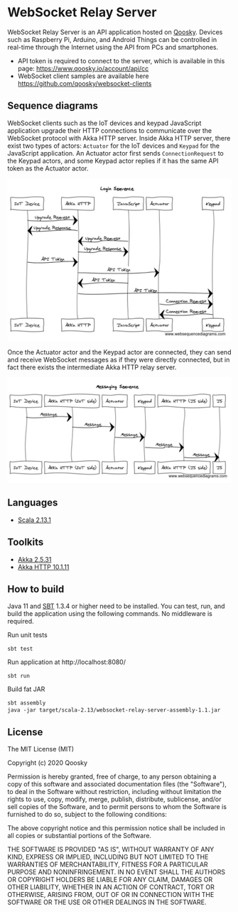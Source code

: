 # WebSocket Relay Server

WebSocket Relay Server is an API application hosted on [Qoosky](https://www.qoosky.io/). Devices such as Raspberry Pi, Arduino, and Android Things can be controlled in real-time through the Internet using the API from PCs and smartphones.

- API token is required to connect to the server, which is available in this page: https://www.qoosky.io/account/api/cc
- WebSocket client samples are available here https://github.com/qoosky/websocket-clients


## Sequence diagrams

WebSocket clients such as the IoT devices and keypad JavaScript application upgrade their HTTP connections to communicate over the WebSocket protocol with Akka HTTP server. Inside Akka HTTP server, there exist two types of actors: `Actuator` for the IoT devices and `Keypad` for the JavaScript application. An Actuator actor first sends `ConnectionRequest` to the Keypad actors, and some Keypad actor replies if it has the same API token as the Actuator actor.

![LoginSequence](images/login_sequence.png)

Once the Actuator actor and the Keypad actor are connected, they can send and receive WebSocket messages as if they were directly connected, but in fact there exists the intermediate Akka HTTP relay server.

![MessagingSequence](images/messaging_sequence.png)


## Languages

- [Scala 2.13.1](https://www.scala-lang.org)


## Toolkits

- [Akka 2.5.31](https://doc.akka.io//docs/akka/2.5.31/?language=scala)
- [Akka HTTP 10.1.11](https://doc.akka.io//docs/akka-http/10.0.9/scala/http/)


## How to build

Java 11 and [SBT](http://www.scala-sbt.org/) 1.3.4 or higher need to be installed. You can test, run, and build the application using the following commands. No middleware is required.

Run unit tests

	sbt test

Run application at http://localhost:8080/

	sbt run

Build fat JAR

	sbt assembly
	java -jar target/scala-2.13/websocket-relay-server-assembly-1.1.jar


## License

The MIT License (MIT)

Copyright (c) 2020 Qoosky

Permission is hereby granted, free of charge, to any person obtaining a copy
of this software and associated documentation files (the "Software"), to deal
in the Software without restriction, including without limitation the rights
to use, copy, modify, merge, publish, distribute, sublicense, and/or sell
copies of the Software, and to permit persons to whom the Software is
furnished to do so, subject to the following conditions:

The above copyright notice and this permission notice shall be included in all
copies or substantial portions of the Software.

THE SOFTWARE IS PROVIDED "AS IS", WITHOUT WARRANTY OF ANY KIND, EXPRESS OR
IMPLIED, INCLUDING BUT NOT LIMITED TO THE WARRANTIES OF MERCHANTABILITY,
FITNESS FOR A PARTICULAR PURPOSE AND NONINFRINGEMENT. IN NO EVENT SHALL THE
AUTHORS OR COPYRIGHT HOLDERS BE LIABLE FOR ANY CLAIM, DAMAGES OR OTHER
LIABILITY, WHETHER IN AN ACTION OF CONTRACT, TORT OR OTHERWISE, ARISING FROM,
OUT OF OR IN CONNECTION WITH THE SOFTWARE OR THE USE OR OTHER DEALINGS IN THE
SOFTWARE.
